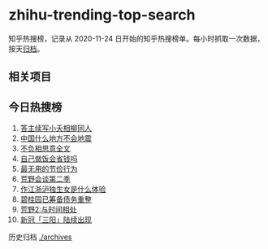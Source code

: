 # zhihu-trending-top-search

知乎热搜榜，记录从 2020-11-24
日开始的知乎热搜榜单。每小时抓取一次数据，按天[归档](./archives)。

## 相关项目

## 今日热搜榜

<!-- BEGIN -->
<!-- 最后更新时间 Sat Aug 12 2023 03:05:24 GMT+0800 (China Standard Time) -->

1. [答主续写小夭相柳同人](https://www.zhihu.com/search?q=答主续写小夭相柳同人)
1. [中国什么地方不会地震](https://www.zhihu.com/search?q=中国什么地方不会地震)
1. [不负相思意全文](https://www.zhihu.com/search?q=不负相思意全文)
1. [自己做饭会省钱吗](https://www.zhihu.com/search?q=自己做饭会省钱吗)
1. [最无用的节俭行为](https://www.zhihu.com/search?q=最无用的节俭行为)
1. [荒野会谈第二季](https://www.zhihu.com/search?q=荒野会谈第二季)
1. [作江浙沪独生女是什么体验](https://www.zhihu.com/search?q=作江浙沪独生女是什么体验)
1. [碧桂园已筹备债务重整](https://www.zhihu.com/search?q=碧桂园已筹备债务重整)
1. [荒野2:与时间相处](https://www.zhihu.com/search?q=荒野2:与时间相处)
1. [新冠「三阳」陆续出现](https://www.zhihu.com/search?q=新冠「三阳」陆续出现)

<!-- END -->

历史归档 [./archives](./archives)
